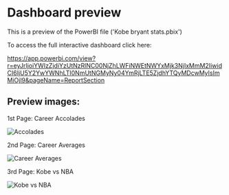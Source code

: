 # Dashboard preview

This is a preview of the PowerBI file ('Kobe bryant stats.pbix')

To access the full interactive dashboard click here:

https://app.powerbi.com/view?r=eyJrIjoiYWIzZjdiYzUtNzRlNC00NjZhLWFiNWEtNWYxMjk3NjIxMmM2IiwidCI6IjU5Y2YwYWNhLTI0NmUtNGMyNy04YmRjLTE5ZjdhYTQyMDcwMyIsImMiOjl9&pageName=ReportSection

## Preview images:

1st Page: Career Accolades

![Accolades](https://user-images.githubusercontent.com/72921465/115162733-c6cc5b80-a0ad-11eb-8da9-af64c0e6fd27.PNG)

2nd Page: Career Averages

![Career Averages](https://user-images.githubusercontent.com/72921465/117574478-e6bbd180-b0e5-11eb-94ca-c51f1e3af785.PNG)

3rd Page: Kobe vs NBA
 
![Kobe vs NBA](https://user-images.githubusercontent.com/72921465/117574518-18349d00-b0e6-11eb-99a5-a4b87299b4d0.PNG)

